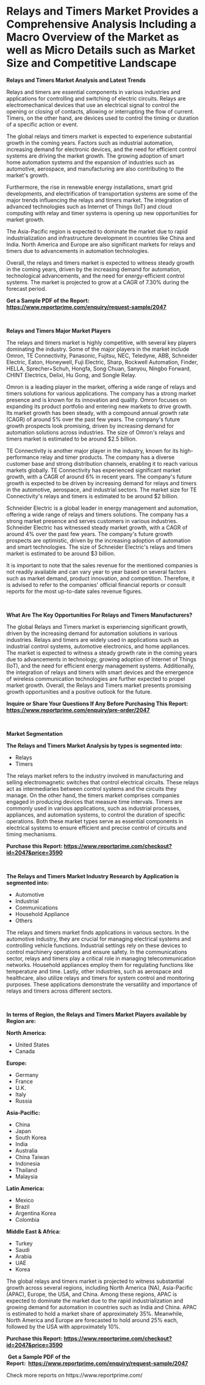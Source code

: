 <p><h1>Relays and Timers Market Provides a Comprehensive Analysis Including a Macro Overview of the Market as well as Micro Details such as Market Size and Competitive Landscape</h1></p><p><strong>Relays and Timers Market Analysis and Latest Trends</strong></p>
<p><p>Relays and timers are essential components in various industries and applications for controlling and switching of electric circuits. Relays are electromechanical devices that use an electrical signal to control the opening or closing of contacts, allowing or interrupting the flow of current. Timers, on the other hand, are devices used to control the timing or duration of a specific action or event.</p><p>The global relays and timers market is expected to experience substantial growth in the coming years. Factors such as industrial automation, increasing demand for electronic devices, and the need for efficient control systems are driving the market growth. The growing adoption of smart home automation systems and the expansion of industries such as automotive, aerospace, and manufacturing are also contributing to the market's growth.</p><p>Furthermore, the rise in renewable energy installations, smart grid developments, and electrification of transportation systems are some of the major trends influencing the relays and timers market. The integration of advanced technologies such as Internet of Things (IoT) and cloud computing with relay and timer systems is opening up new opportunities for market growth.</p><p>The Asia-Pacific region is expected to dominate the market due to rapid industrialization and infrastructure development in countries like China and India. North America and Europe are also significant markets for relays and timers due to advancements in automation technologies.</p><p>Overall, the relays and timers market is expected to witness steady growth in the coming years, driven by the increasing demand for automation, technological advancements, and the need for energy-efficient control systems. The market is projected to grow at a CAGR of 7.30% during the forecast period.</p></p>
<p><strong>Get a Sample PDF of the Report:&nbsp; <a href="https://www.reportprime.com/enquiry/request-sample/2047">https://www.reportprime.com/enquiry/request-sample/2047</a></strong></p>
<p>&nbsp;</p>
<p><strong>Relays and Timers Major Market Players</strong></p>
<p><p>The relays and timers market is highly competitive, with several key players dominating the industry. Some of the major players in the market include Omron, TE Connectivity, Panasonic, Fujitsu, NEC, Teledyne, ABB, Schneider Electric, Eaton, Honeywell, Fuji Electric, Sharp, Rockwell Automation, Finder, HELLA, Sprecher+Schuh, Hongfa, Song Chuan, Sanyou, Ningbo Forward, CHINT Electrics, Delixi, Hu Gong, and Songle Relay.</p><p>Omron is a leading player in the market, offering a wide range of relays and timers solutions for various applications. The company has a strong market presence and is known for its innovation and quality. Omron focuses on expanding its product portfolio and entering new markets to drive growth. Its market growth has been steady, with a compound annual growth rate (CAGR) of around 5% over the past few years. The company's future growth prospects look promising, driven by increasing demand for automation solutions across industries. The size of Omron's relays and timers market is estimated to be around $2.5 billion.</p><p>TE Connectivity is another major player in the industry, known for its high-performance relay and timer products. The company has a diverse customer base and strong distribution channels, enabling it to reach various markets globally. TE Connectivity has experienced significant market growth, with a CAGR of around 6% in recent years. The company's future growth is expected to be driven by increasing demand for relays and timers in the automotive, aerospace, and industrial sectors. The market size for TE Connectivity's relays and timers is estimated to be around $2 billion.</p><p>Schneider Electric is a global leader in energy management and automation, offering a wide range of relays and timers solutions. The company has a strong market presence and serves customers in various industries. Schneider Electric has witnessed steady market growth, with a CAGR of around 4% over the past few years. The company's future growth prospects are optimistic, driven by the increasing adoption of automation and smart technologies. The size of Schneider Electric's relays and timers market is estimated to be around $3 billion.</p><p>It is important to note that the sales revenue for the mentioned companies is not readily available and can vary year to year based on several factors such as market demand, product innovation, and competition. Therefore, it is advised to refer to the companies' official financial reports or consult  reports for the most up-to-date sales revenue figures.</p></p>
<p>&nbsp;</p>
<p><strong>What Are The Key Opportunities For Relays and Timers Manufacturers?</strong></p>
<p><p>The global Relays and Timers market is experiencing significant growth, driven by the increasing demand for automation solutions in various industries. Relays and timers are widely used in applications such as industrial control systems, automotive electronics, and home appliances. The market is expected to witness a steady growth rate in the coming years due to advancements in technology, growing adoption of Internet of Things (IoT), and the need for efficient energy management systems. Additionally, the integration of relays and timers with smart devices and the emergence of wireless communication technologies are further expected to propel market growth. Overall, the Relays and Timers market presents promising growth opportunities and a positive outlook for the future.</p></p>
<p><strong>Inquire or Share Your Questions If Any Before Purchasing This Report: <a href="https://www.reportprime.com/enquiry/pre-order/2047">https://www.reportprime.com/enquiry/pre-order/2047</a></strong></p>
<p>&nbsp;</p>
<p><strong>Market Segmentation</strong></p>
<p><strong>The Relays and Timers Market Analysis by types is segmented into:</strong></p>
<p><ul><li>Relays</li><li>Timers</li></ul></p>
<p><p>The relays market refers to the industry involved in manufacturing and selling electromagnetic switches that control electrical circuits. These relays act as intermediaries between control systems and the circuits they manage. On the other hand, the timers market comprises companies engaged in producing devices that measure time intervals. Timers are commonly used in various applications, such as industrial processes, appliances, and automation systems, to control the duration of specific operations. Both these market types serve as essential components in electrical systems to ensure efficient and precise control of circuits and timing mechanisms.</p></p>
<p><strong>Purchase this Report:&nbsp;<a href="https://www.reportprime.com/checkout?id=2047&price=3590">https://www.reportprime.com/checkout?id=2047&price=3590</a></strong></p>
<p>&nbsp;</p>
<p><strong>The Relays and Timers Market Industry Research by Application is segmented into:</strong></p>
<p><ul><li>Automotive</li><li>Industrial</li><li>Communications</li><li>Household Appliance</li><li>Others</li></ul></p>
<p><p>The relays and timers market finds applications in various sectors. In the automotive industry, they are crucial for managing electrical systems and controlling vehicle functions. Industrial settings rely on these devices to control machinery operations and ensure safety. In the communications sector, relays and timers play a critical role in managing telecommunication networks. Household appliances employ them for regulating functions like temperature and time. Lastly, other industries, such as aerospace and healthcare, also utilize relays and timers for system control and monitoring purposes. These applications demonstrate the versatility and importance of relays and timers across different sectors.</p></p>
<p>&nbsp;</p>
<p><strong>In terms of Region, the Relays and Timers Market Players available by Region are:</strong></p>
<p>
    <p> <strong> North America: </strong>
        <ul>
            <li>United States</li>
            <li>Canada</li>
        </ul>
        </p> 
    <p> <strong> Europe: </strong>
        <ul>
            <li>Germany</li>
            <li>France</li>
            <li>U.K.</li>
            <li>Italy</li>
            <li>Russia</li>
        </ul>
        </p> 
    <p> <strong> Asia-Pacific: </strong>
        <ul>
            <li>China</li>
            <li>Japan</li>
            <li>South Korea</li>
            <li>India</li>
            <li>Australia</li>
            <li>China Taiwan</li>
            <li>Indonesia</li>
            <li>Thailand</li>
            <li>Malaysia</li>
        </ul>
        </p> 
    <p> <strong> Latin America: </strong>
        <ul>
            <li>Mexico</li>
            <li>Brazil</li>
            <li>Argentina Korea</li>
            <li>Colombia</li>
        </ul>
        </p> 
    <p> <strong> Middle East & Africa: </strong>
        <ul>
            <li>Turkey</li>
            <li>Saudi</li>
            <li>Arabia</li>
            <li>UAE</li>
            <li>Korea</li>
        </ul>
    </p>
    </p>
<p><p>The global relays and timers market is projected to witness substantial growth across several regions, including North America (NA), Asia-Pacific (APAC), Europe, the USA, and China. Among these regions, APAC is expected to dominate the market due to the rapid industrialization and growing demand for automation in countries such as India and China. APAC is estimated to hold a market share of approximately 35%. Meanwhile, North America and Europe are forecasted to hold around 25% each, followed by the USA with approximately 10%.</p></p>
<p><strong>Purchase this Report: <a href="https://www.reportprime.com/checkout?id=2047&price=3590">https://www.reportprime.com/checkout?id=2047&price=3590</a></strong></p>
<p>&nbsp;<strong>Get a Sample PDF of the Report:&nbsp;&nbsp;<a href="https://www.reportprime.com/enquiry/request-sample/2047">https://www.reportprime.com/enquiry/request-sample/2047</a></strong></p>
<p><strong></strong></p>
<p>Check more reports on https://www.reportprime.com/</p>
